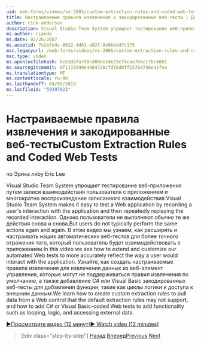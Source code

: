 ```yaml
---
uid: web-forms/videos/vs-2005/custom-extraction-rules-and-coded-web-tests
title: Настраиваемые правила извлечения и закодированные веб-тесты | Документация Майкрософт
author: rick-anderson
description: Visual Studio Team System упрощает тестирование веб-приложения с помощью записи взаимодействия пользователя с приложением и затем повторно воспроизведения удаленной среды...
ms.author: riande
ms.date: 02/26/2007
ms.assetid: 7e2efe4c-8632-4d61-a82f-8e0bbd47c175
msc.legacyurl: /web-forms/videos/vs-2005/custom-extraction-rules-and-coded-web-tests
msc.type: video
ms.openlocfilehash: 0cb3dafa7d0cd08de24633cf4caa7b6cc7bc4881
ms.sourcegitcommit: 0f1119340e4464720cfd16d0ff15764746ea1fea
ms.translationtype: MT
ms.contentlocale: ru-RU
ms.lasthandoff: 04/09/2019
ms.locfileid: "59397023"
---
```

# <a name="custom-extraction-rules-and-coded-web-tests"></a><span data-ttu-id="88e7d-103">Настраиваемые правила извлечения и закодированные веб-тесты</span><span class="sxs-lookup"><span data-stu-id="88e7d-103">Custom Extraction Rules and Coded Web Tests</span></span>

<span data-ttu-id="88e7d-104">по Эрика ли</span><span class="sxs-lookup"><span data-stu-id="88e7d-104">by Eric Lee</span></span>

<span data-ttu-id="88e7d-105">Visual Studio Team System упрощает тестирование веб-приложения путем записи взаимодействия пользователя с приложением и многократно воспроизведение записанного взаимодействия.</span><span class="sxs-lookup"><span data-stu-id="88e7d-105">Visual Studio Team System makes it easy to test a Web application by recording a user's interaction with the application and then repeatedly replaying the recorded interaction.</span></span> <span data-ttu-id="88e7d-106">Однако пользователи не выполняют обычно те же действия снова и снова.</span><span class="sxs-lookup"><span data-stu-id="88e7d-106">But users do not typically perform the same actions again and again.</span></span> <span data-ttu-id="88e7d-107">В этом видео мы узнаем, как расширять и настраивать наших автоматических веб-тестов для более точного отражения того, который пользователь будет взаимодействовать с приложением.</span><span class="sxs-lookup"><span data-stu-id="88e7d-107">In this video we see how to extend and customize our automated Web tests to more accurately reflect the way a user would interact with the application.</span></span> <span data-ttu-id="88e7d-108">Узнайте, как создать настраиваемые правила извлечения для извлечения данных из веб-элемент управления, которые могут не поддерживаться правил извлечения по умолчанию, а также добавление C# или Visual Basic закодированных веб-тесты для добавления функции, такие как циклы логики и доступа к внешним данным.</span><span class="sxs-lookup"><span data-stu-id="88e7d-108">We learn how to create custom extraction rules to pull data from a Web control that the default extraction rules may not support, and how to add C# or Visual Basic-coded Web tests to add functionality such as looping, logic, and accessing external data.</span></span>

[<span data-ttu-id="88e7d-109">&#9654;Просмотрите видео (12 минут)</span><span class="sxs-lookup"><span data-stu-id="88e7d-109">&#9654; Watch video (12 minutes)</span></span>](https://channel9.msdn.com/Blogs/ASP-NET-Site-Videos/custom-extraction-rules-and-coded-web-tests)

> [!div class="step-by-step"]
> <span data-ttu-id="88e7d-110">[Назад](code-coverage-of-automated-tests.md)
> [Вперед](the-effects-of-caching.md)</span><span class="sxs-lookup"><span data-stu-id="88e7d-110">[Previous](code-coverage-of-automated-tests.md)
[Next](the-effects-of-caching.md)</span></span>

